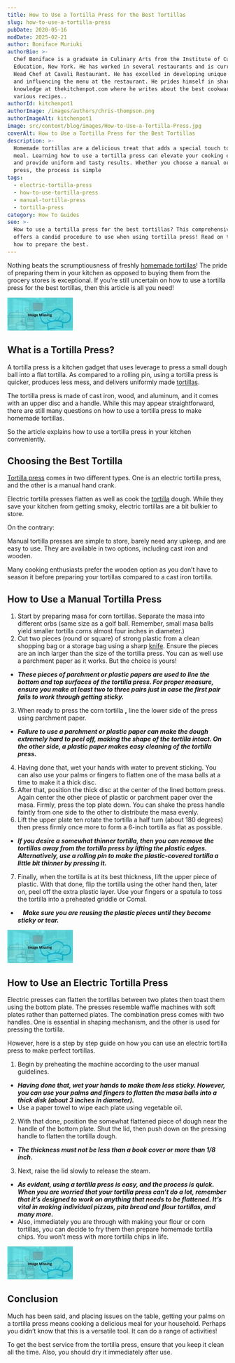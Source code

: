 ```yaml
---
title: How to Use a Tortilla Press for the Best Tortillas
slug: how-to-use-a-tortilla-press
pubDate: 2020-05-16
modDate: 2025-02-21
author: Boniface Muriuki
authorBio: >-
  Chef Boniface is a graduate in Culinary Arts from the Institute of Culinary
  Education, New York. He has worked in several restaurants and is currently the
  Head Chef at Cavali Restaurant. He has excelled in developing unique recipes
  and influencing the menu at the restaurant. He prides himself in sharing his
  knowledge at thekitchenpot.com where he writes about the best cookware for
  various recipes..
authorId: kitchenpot1
authorImage: /images/authors/chris-thompson.png
authorImageAlt: kitchenpot1
image: src/content/blog/images/How-to-Use-a-Tortilla-Press.jpg
coverAlt: How to Use a Tortilla Press for the Best Tortillas
description: >-
  Homemade tortillas are a delicious treat that adds a special touch to any
  meal. Learning how to use a tortilla press can elevate your cooking experience
  and provide uniform and tasty results. Whether you choose a manual or electric
  press, the process is simple
tags:
  - electric-tortilla-press
  - how-to-use-tortilla-press
  - manual-tortilla-press
  - tortilla-press
category: How To Guides
seo: >-
  How to use a tortilla press for the best tortillas? This comprehensive guide
  offers a candid procedure to use when using tortilla press! Read on to know
  how to prepare the best.
---
```


Nothing beats the scrumptiousness of freshly [homemade tortillas](https://thecafesucrefarine.com/best-ever-homemade-flour-tortillas/)! The pride of preparing them in your kitchen as opposed to buying them from the grocery stores is exceptional. If you’re still uncertain on how to use a tortilla press for the best tortillas, then this article is all you need!

![How to Use a Tortilla Press](images/portablegasgrill.jpg)

## **What is a Tortilla Press?** 

A tortilla press is a kitchen gadget that uses leverage to press a small dough ball into a flat tortilla. As compared to a rolling pin, using a tortilla press is quicker, produces less mess, and delivers uniformly made [tortillas](https://en.wikipedia.org/wiki/Tortilla).

The tortilla press is made of cast iron, wood, and aluminum, and it comes with an upper disc and a handle. While this may appear straightforward, there are still many questions on how to use a tortilla press to make homemade tortillas. 

So the article explains how to use a tortilla press in your kitchen conveniently. 

## **Choosing the Best Tortilla** 

[Tortilla press](https://en.wikipedia.org/wiki/Tortilla_press) comes in two different types. One is an electric tortilla press, and the other is a manual hand crank.

Electric tortilla presses flatten as well as cook the [tortilla](https://www.sciencedirect.com/topics/food-science/tortilla) dough. While they save your kitchen from getting smoky, electric tortillas are a bit bulkier to store. 

On the contrary:

Manual tortilla presses are simple to store, barely need any upkeep, and are easy to use. They are available in two options, including cast iron and wooden.

Many cooking enthusiasts prefer the wooden option as you don’t have to season it before preparing your tortillas compared to a cast iron tortilla. 

## **How to Use a Manual Tortilla Press**

1.  Start by preparing masa for corn tortillas. Separate the masa into different orbs (same size as a golf ball. Remember, small masa balls yield smaller tortilla corns almost four inches in diameter.)
2.  Cut two pieces (round or square) of strong plastic from a clean shopping bag or a storage bag using a sharp [knife](https://thekitchenpot.com/blog/best-knife-set-under-100//). Ensure the pieces are an inch larger than the size of the tortilla press. You can as well use a parchment paper as it works. But the choice is yours!

-   ***These pieces of parchment or plastic papers are used to line the bottom and top surfaces of the tortilla press. For proper measure, ensure you make at least two to three pairs just in case the first pair fails to work through getting sticky.***

3.  When ready to press the corn tortilla **,** line the lower side of the press using parchment paper. 

-   ***Failure to use a parchment or plastic paper can make the dough extremely hard to peel off, making the shape of the tortilla intact. On the other side, a plastic paper makes easy cleaning of the tortilla press.***

4.  Having done that, wet your hands with water to prevent sticking. You can also use your palms or fingers to flatten one of the masa balls at a time to make it a thick disc.
5.  After that, position the thick disc at the center of the lined bottom press. Again center the other piece of plastic or parchment paper over the masa. Firmly, press the top plate down. You can shake the press handle faintly from one side to the other to distribute the masa evenly.
6.  Lift the upper plate ten rotate the tortilla a half turn (about 180 degrees) then press firmly once more to form a 6-inch tortilla as flat as possible.

-   ***If you desire a somewhat thinner tortilla, then you can remove the tortillas away from the tortilla press by lifting the plastic edges. Alternatively, use a rolling pin to make the plastic-covered tortilla a little bit thinner by pressing it.***

7.  Finally, when the tortilla is at its best thickness, lift the upper piece of plastic. With that done, flip the tortilla using the other hand then, later on, peel off the extra plastic layer. Use your fingers or a spatula to toss the tortilla into a preheated griddle or Comal. 

-      ***Make sure you are reusing the plastic pieces until they become sticky or tear.***

![](images/portablegasgrill.jpg)

## **How to Use an Electric Tortilla Press** 

Electric presses can flatten the tortillas between two plates then toast them using the bottom plate. The presses resemble waffle machines with soft plates rather than patterned plates. The combination press comes with two handles. One is essential in shaping mechanism, and the other is used for pressing the tortilla.

However, here is a step by step guide on how you can use an electric tortilla press to make perfect tortillas.

1.  Begin by preheating the machine according to the user manual guidelines.

-   ***Having done that, wet your hands to make them less sticky. However, you can use your palms and fingers to flatten the masa balls into a thick disk (about 3 inches in diameter).***
-   Use a paper towel to wipe each plate using vegetable oil.

2.  With that done, position the somewhat flattened piece of dough near the handle of the bottom plate. Shut the lid, then push down on the pressing handle to flatten the tortilla dough. 

-   ***The thickness must not be less than a book cover or more than 1/8 inch.***

3.  Next, raise the lid slowly to release the steam.   

-   ***As evident, using a tortilla press is easy, and the process is quick. When you are worried that your tortilla press can’t do a lot, remember that it’s designed to work on anything that needs to be flattened. It’s vital in making individual pizzas, pita bread and flour tortillas, and many more.***
-   Also, immediately you are through with making your flour or corn tortillas, you can decide to fry them then prepare homemade tortilla chips. You won’t mess with more tortilla chips in life.

![How to use a tortilla press](images/portablegasgrill.jpg)

## **Conclusion**

Much has been said, and placing issues on the table, getting your palms on a tortilla press means cooking a delicious meal for your household. Perhaps you didn’t know that this is a versatile tool. It can do a range of activities!

To get the best service from the tortilla press, ensure that you keep it clean all the time. Also, you should dry it immediately after use.